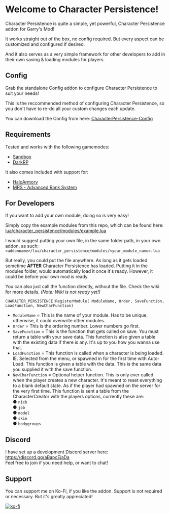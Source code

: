 # Welcome to Character Persistence!

Character Persistence is quite a simple, yet powerful, Character Persistence addon for Garry's Mod!

It works straight out of the box, no config required. But every aspect can be customized and configured if desired.

And it also serves as a very simple framework for other developers to add in their own saving & loading modules for players.

## Config
Grab the standalone Config addon to configure Character Persistence to suit your needs!

This is the reccommended method of configuring Character Persistence, so you don't have to re-do all your custom changes each update.

You can download the Config from here: [CharacterPersistence-Config](https://github.com/Norway174/CharacterPersistence-Config)

## Requirements
Tested and works with the following gamemodes:
* [Sandbox](https://wiki.facepunch.com/gmod/gamemodes/Sandbox)
* [DarkRP](https://github.com/FPtje/DarkRP)

It also comes included with support for:
* [HaloArmory](https://steamcommunity.com/sharedfiles/filedetails/?id=3287212606)
* [MRS - Advanced Rank System](https://www.gmodstore.com/market/view/rankup-advanced-rank-system)


## For Developers
If you want to add your own module, doing so is very easy!

Simply copy the example modules from this repo, which can be found here: [lua/character_persistence/modules/example.lua](https://github.com/Norway174/CharacterPersistence/blob/main/lua/character_persistence/modules/example.lua)

I would suggest putting your own file, in the same folder path, in your own addon, as such: `<addonname>/lua/character_persistence/modules/<your_module_name>.lua`

But really, you could put the file anywhere. As long as it gets loaded sometime **AFTER** Character Persistence has loaded. Putting it in the modules folder, would automatically load it once it's ready. However, it could be before your own mod is ready.

You can also just call the function directly, without the file. Check the wiki for more details. *(Note: Wiki is not ready yet!)*

`CHARACTER_PERSISTENCE:RegisterModule( ModuleName, Order, SaveFunction, LoadFunction, NewCharFunction)`

* `ModuleName` = This is the name of your module. Has to be unique, otherwise, it could overwrite other modules.
* `Order` = This is the ordering number. Lower numbers go first.
* `SaveFunction` = This is the function that gets called on save. You must return a table with your save data. This function is also given a table with the existing data if there is any. It's up to you how you wanna use that.
* `LoadFunction` = This function is called when a character is being loaded. IE. Selected from the menu, or spawned in for the first time with Auto-Load. This function is given a table with the data. This is the same data you supplied it with the save function.
* `NewCharFunction` = Optional helper function. This is only ever called when the player creates a new character. It's meant to reset everything to a blank default state. As if the player had spawned on the server for the very first time. This function is sent a table from the CharacterCreator with the players options, currently these are:  
 ● `nick`  
 ● `job`  
 ● `model`  
 ● `skin`  
 ● `bodygroups`


## Discord
I have set up a development Discord server here: https://discord.gg/aBapcEjaDa  
Feel free to join if you need help, or want to chat!


## Support
You can support me on Ko-Fi, if you like the addon.
Support is not required or necessary. But it's greatly appreciated!

[![ko-fi](https://ko-fi.com/img/githubbutton_sm.svg)](https://ko-fi.com/J3J010ELH2)
